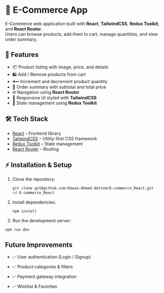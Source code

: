 # 🛒 E-Commerce App

E-Commerce web application built with **React**, **TailwindCSS**, **Redux Toolkit**, and **React Router**.  
Users can browse products, add them to cart, manage quantities, and view order summary.



## 🚀 Features
- 📦 Product listing with image, price, and details  
- 🛍️ Add / Remove products from cart  
- ➕➖ Increment and decrement product quantity  
- 🧾 Order summary with subtotal and total price  
- 🌐 Navigation using **React Router**  
- 🎨 Responsive UI styled with **TailwindCSS**  
- 🔄 State management using **Redux Toolkit**



## 🛠️ Tech Stack
- [React](https://reactjs.org/) – Frontend library  
- [TailwindCSS](https://tailwindcss.com/) – Utility-first CSS framework  
- [Redux Toolkit](https://redux-toolkit.js.org/) – State management  
- [React Router](https://reactrouter.com/) – Routing


## ⚡ Installation & Setup

1. Clone the repository:
   ```bash
   git clone git@github.com:Rawaa-Ahmed-dotcom/E-commerce_React.git
   cd E-commerce_React
   ```
2. Install dependencies:
   ```bash
   npm install
   ```
3. Run the development server:
  ```bash
  npm run dev
  ```

## Future Improvements

- ✅ User authentication (Login / Signup)

- ✅ Product categories & filters

- ✅ Payment gateway integration

- ✅ Wishlist & Favorites

  
